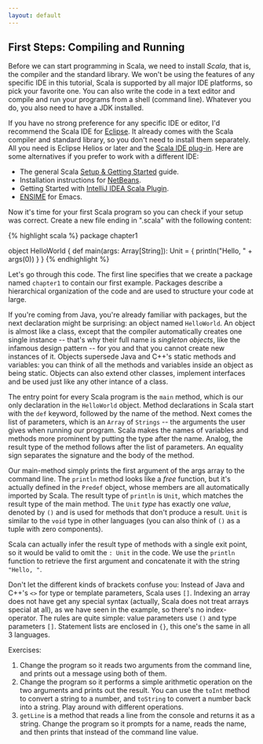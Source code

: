 ```yaml
---
layout: default
---
```


## First Steps: Compiling and Running

Before we can start programming in Scala, we need to install *Scala*, that is,
the compiler and the standard library. We won't be using the features of any
specific IDE in this tutorial, Scala is supported by all major IDE platforms, so
pick your favorite one. You can also write the code in a text editor and compile
and run your programs from a shell (command line). Whatever you do, you also
need to have a JDK installed.

If you have no strong preference for any specific IDE or editor, I'd recommend
the Scala IDE for [Eclipse](http://www.scala-ide.org/). It already comes with
the Scala compiler and standard library, so you don't need to install them
separately. All you need is Eclipse Helios or later and the [Scala IDE
plug-in](http://download.scala-ide.org/). Here are some alternatives if you
prefer to work with a different IDE:

* The general Scala [Setup & Getting Started](http://www.scala-lang.org/node/201) guide.
* Installation instructions for
  [NetBeans](http://wiki.netbeans.org/Scala#Get_Started).
* Getting Started with [IntelliJ IDEA Scala
  Plugin](http://confluence.jetbrains.net/display/SCA/Getting+Started+with+IntelliJ+IDEA+Scala+Plugin).
* [ENSIME](http://aemon.com/file_dump/ensime_manual.html#tth_sEc1.1) for Emacs.

Now it's time for your first Scala program so you can check if your setup was
correct. Create a new file ending in ".scala" with the following content:

{% highlight scala %}
package chapter1

object HelloWorld {
  def main(args: Array[String]): Unit = {
    println("Hello, " + args(0))
  }
}
{% endhighlight %}

Let's go through this code. The first line specifies that we create a package
named `chapter1` to contain our first example. Packages describe a hierarchical
organization of the code and are used to structure your code at large.

If you're coming from Java, you're already familiar with packages, but the next
declaration might be surprising: an object named `HelloWorld`. An object is almost
like a class, except that the compiler automatically creates one single
instance -- that's why their full name is *singleton objects*, like the infamous design
pattern -- for you and that you cannot create new instances of it. Objects
supersede Java and C++'s static methods and variables: you can think of all the methods and
variables inside an object as being static. Objects can also extend other
classes, implement interfaces and be used just like any other intance of a
class.

The entry point for every Scala program is the `main` method, which is our only
declaration in the `HelloWorld` object. Method declarations in Scala start with
the `def` keyword, followed by the name of the method. Next comes the list of
parameters, which is an `Array` of `Strings` -- the arguments the user gives
when running our program. Scala makes the names of variables and methods more
prominent by putting the type after the name. Analog, the result type of the
method follows after the list of parameters. An equality sign separates the
signature and the body of the method.

Our main-method simply prints the first argument of the args array to the
command line. The `println` method looks like a *free* function, but it's
actually defined in the `Predef` object, whose members are all automatically
imported by Scala. The result type of `println` is `Unit`, which matches the
result type of the main method. The `Unit` *type* has exactly one *value*,
denoted by `()` and is used for methods that don't produce a result. `Unit` is
similar to the `void` type in other languages (you can also think of `()` as a
tuple with zero components).

Scala can actually infer the result type of methods with a single exit point, so
it would be valid to omit the `: Unit` in the code. We use the `println`
function to retrieve the first argument and concatenate it with the string
`"Hello, "`.

Don't let the different kinds of brackets confuse you: Instead of Java and C++'s
`<>` for type or template parameters, Scala uses `[]`. Indexing an array does not
have get any special syntax (actually, Scala does not treat arrays special at
all), as we have seen in the example, so there's no index-operator. The rules
are quite simple: value parameters use `()` and type parameters `[]`.
Statement lists are enclosed in `{}`, this one's the same in all 3 languages.

Exercises:

1. Change the program so it reads two arguments from the command line, and
   prints out a message using both of them.
1. Change the program so it performs a simple arithmetic operation on the two
   arguments and prints out the result. You can use the `toInt` method to convert a string to
   a number, and `toString` to convert a number back into a string. Play around with
   different operations.
1. `getLine` is a method that reads a line from the console and returns it as a
   string. Change the program so it prompts for a name, reads the name, and then
   prints that instead of the command line value.


